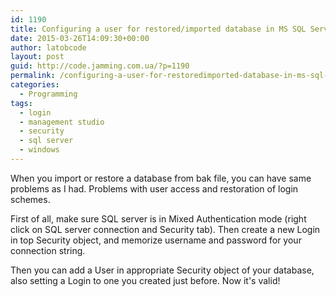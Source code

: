 ```yaml
---
id: 1190
title: Configuring a user for restored/imported database in MS SQL Server
date: 2015-03-26T14:09:30+00:00
author: latobcode
layout: post
guid: http://code.jamming.com.ua/?p=1190
permalink: /configuring-a-user-for-restoredimported-database-in-ms-sql-server/
categories:
  - Programming
tags:
  - login
  - management studio
  - security
  - sql server
  - windows
---
```

When you import or restore a database from bak file, you can have same problems as I had. Problems with user access and restoration of login schemes.

First of all, make sure SQL server is in Mixed Authentication mode (right click on SQL server connection and Security tab). Then create a new Login in top Security object, and memorize username and password for your connection string.

Then you can add a User in appropriate Security object of your database, also setting a Login to one you created just before. Now it's valid!